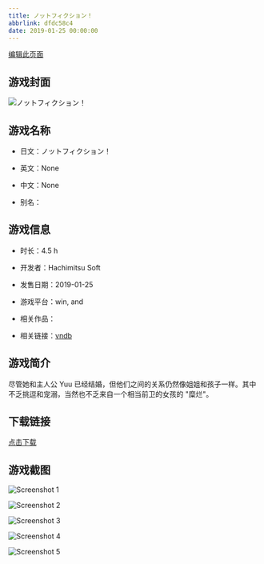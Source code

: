 ```yaml
---
title: ノットフィクション！
abbrlink: dfdc58c4
date: 2019-01-25 00:00:00
---
```

[编辑此页面](https://github.com/ACG-3/ADV3-source/blob/main/source/_posts/%E3%83%8E%E3%83%83%E3%83%88%E3%83%95%E3%82%A3%E3%82%AF%E3%82%B7%E3%83%A7%E3%83%B3%EF%BC%81.md)

## 游戏封面

![ノットフィクション！](https://pan.timero.xyz/d/onedrive/img_lib_001/%E3%83%8E%E3%83%83%E3%83%88%E3%83%95%E3%82%A3%E3%82%AF%E3%82%B7%E3%83%A7%E3%83%B3%EF%BC%81_cover.avif)


## 游戏名称

- 日文：ノットフィクション！
- 英文：None
- 中文：None

- 别名：


## 游戏信息

- 时长：4.5 h
- 开发者：Hachimitsu Soft
- 发售日期：2019-01-25
- 游戏平台：win, and
- 相关作品：

- 相关链接：[vndb](https://vndb.org/v24586)


## 游戏简介

尽管她和主人公 Yuu 已经结婚，但他们之间的关系仍然像姐姐和孩子一样。其中不乏挑逗和宠溺，当然也不乏来自一个相当前卫的女孩的 "糜烂"。




## 下载链接

[点击下载](https://pan.timero.xyz/onedrive/adv_lib_001/%E3%83%8E%E3%83%83%E3%83%88%E3%83%95%E3%82%A3%E3%82%AF%E3%82%B7%E3%83%A7%E3%83%B3%EF%BC%81)


## 游戏截图


![Screenshot 1](https://pan.timero.xyz/d/onedrive/img_lib_001/%E3%83%8E%E3%83%83%E3%83%88%E3%83%95%E3%82%A3%E3%82%AF%E3%82%B7%E3%83%A7%E3%83%B3%EF%BC%81_Screenshot_1.avif)

![Screenshot 2](https://pan.timero.xyz/d/onedrive/img_lib_001/%E3%83%8E%E3%83%83%E3%83%88%E3%83%95%E3%82%A3%E3%82%AF%E3%82%B7%E3%83%A7%E3%83%B3%EF%BC%81_Screenshot_2.avif)

![Screenshot 3](https://pan.timero.xyz/d/onedrive/img_lib_001/%E3%83%8E%E3%83%83%E3%83%88%E3%83%95%E3%82%A3%E3%82%AF%E3%82%B7%E3%83%A7%E3%83%B3%EF%BC%81_Screenshot_3.avif)

![Screenshot 4](https://pan.timero.xyz/d/onedrive/img_lib_001/%E3%83%8E%E3%83%83%E3%83%88%E3%83%95%E3%82%A3%E3%82%AF%E3%82%B7%E3%83%A7%E3%83%B3%EF%BC%81_Screenshot_4.avif)

![Screenshot 5](https://pan.timero.xyz/d/onedrive/img_lib_001/%E3%83%8E%E3%83%83%E3%83%88%E3%83%95%E3%82%A3%E3%82%AF%E3%82%B7%E3%83%A7%E3%83%B3%EF%BC%81_Screenshot_5.avif)

